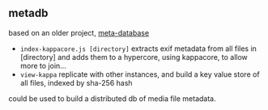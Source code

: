 ## metadb
based on an older project, [meta-database](https://github.com/ameba23/meta-database)
- `index-kappacore.js [directory]` extracts exif metadata from all files in [directory] and adds them to a hypercore, using kappacore, to allow more to join...
- `view-kappa` replicate with other instances, and build a key value store of all files, indexed by sha-256 hash

could be used to build a distributed db of media file metadata. 
